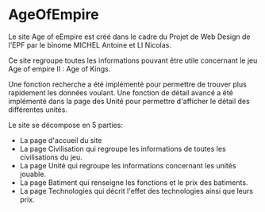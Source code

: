 # AgeOfEmpire

Le site Age of eEmpire est créé dans le cadre du Projet de Web Design de l'EPF par le binome MICHEL Antoine et LI Nicolas.

Ce site regroupe toutes les informations pouvant être utile concernant le jeu Age of empire II : Age of Kings.

Une fonction recherche a été implémenté pour permettre de trouver plus rapidement les données voulant.
Une fonction de détail avancé a été implémenté dans la page des Unité pour permettre d'afficher le détail des différentes unités.

Le site se décompose en 5 parties:
- La page d'accueil du site
- La page Civilisation qui regroupe les informations de toutes les civilisations du jeu.
- La page Unité qui regroupe les informations concernant les unités jouable.
- La page Batiment qui renseigne les fonctions et le prix des batiments.
- La page Technologies qui décrit l'effet des technologies ainsi que leurs prix.
